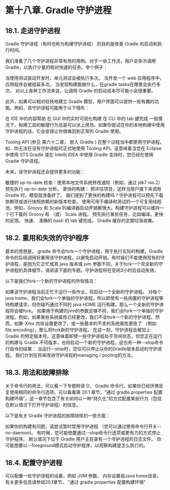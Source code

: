 # **第十八章. Gradle 守护进程**

## **18.1. 走进守护进程**
Gradle 守护进程（有时也称为构建守护进程） 的目的是改善 Gradle 的启动和执行时间。

我们准备了几个守护进程非常有用的用例。对于一些工作流，用户会多次调用 Gradle，以执行少量的相对快速的任务。举个例子：

当使用测试驱动开发时，单元测试会被执行多次。
当开发一个 web 应用程序中，应用程序会被组装多次。
当发现构建能做什么，在gradle tasks在哪里会执行多次。
对以上各种工作流来说，让调用 Gradle 的启动成本尽可能小会很重要。

此外，如果可以相对较快地建立 Gradle 模型，用户界面可以提供一些有趣的功能。例如，该守护进程可能用于以下情形：

在 IDE 中的内容帮助
在 GUI 中的实时可视化构建
在 CLI 中的 tab 键完成
一般情况下，构建工具的敏捷行为总是可以派上用场。如果你尝试在你的本地构建中使用守护进程的话，它会变得让你很难回到正常的 Gradle 使用。

Tooling API (参见 第六十二章， 嵌入 Gradle ) 在整个过程当中都使用守护进程。如，你无法在没有守护进程时正式地使用 Tooling API。这意味着当您在 Eclipse中使用 STS Gradle 或在 Intellij IDEA 中使用 Gradle 支持时，您已经在使用 Gradle 守护进程。

未来，该守护进程还会提供更多的功能：

敏捷的 up-to-date 检查：使用本地文件系统修改通知（例如，通过 jdk7 nio.2）预先执行 up-to-date 分析。
更快的构建： 预评估项目，这样当用户接下来调用 Gradle 时，模型就准备好了。
我们提到了更快的构建吗？守护进程可以预先下载依赖项或进行快照依赖的新版本检查。
使用可用于编译和测试的一个可复用线程池。例如，Groovy 和 Scala 的编译器启动开销都很大。构建守护进程可以维持一个已下载的 Groovy 和 （或） Scala 进程。
预先执行某些任务，比如编译。更快的反馈。
快速、 准确的 bash 的 tab 键完成。
Gradle 缓存的定期垃圾收集。
## **18.2. 重用和失效的守护程序**
基本的思想是， gradle 命令会fork一个守护进程，用于执行实际的构建。Gradle 命令的后续调用将重用该守护进程，以避免启动开销。有时我们不能使用现有的守护进程，是因为它正忙或其 java 版本或 jvm 参数不同。关于fork一个完全新的守护进程的具体细节，请阅读下面的专题。守护进程将在空闲3小时后自动失效。

以下是我们fork一个新的守护进程的所有情况：

如果该守护进程当前正忙于运行一些作业，将启动一个全新的守护进程。
对每个java home，我们会fork一个单独的守护进程。所以即使有一些闲置的守护进程等待构建请求，但你碰巧通过不同的 java HOME 运行构建，那么一个全新的守护进程将会被fork。
如果用于构建的jvm的参数足够不同，我们会fork一个单独的守护进程。例如，如果某些系统属性已经更改，我们不会fork一个新的守护进程。然而，如果-Xmx 内存设置更改了，或一些基本的不变的系统属性更改了 （例如 file.encoding），那么将fork新的守护进程。
在这一刻，守护进程会被加上 Gradle 的特定版本号。这意味着即使一些守护进程处于空闲状态，但您正在运行的构建与 Gradle 不同版本，也将启动一个新的守护进程。这也有一种--stop命令行指令的结果： 当运行--stop时，您仅可以停止以你的Gradle版本启动的守护进程。
我们计划在将来改进守护进程的managing / pooling的方法。

## **18.3. 用法和故障排除**
关于命令行的用法，可以看一下专题附录 D， Gradle 命令行。如果你已经厌倦反复使用相同的命令行选项，可以看看第 20.1 章节，“通过 gradle.properties 配置构建环境”。这一章节包含了有关如何以一种“持久化”的方式配置某些行为（包括在默认情况下打开守护进程）的信息。

以下是有关 Gradle 守护进程的故障排除的一些方面：

如果你的构建有问题，请尝试暂时禁用守护进程 （您可以通过使用命令行开关--no-daemon)。
有时候，您可能想要通过--stop命令行选项或更有力的方式停止守护程序。
默认情况下位于 Gradle 用户主目录有一个守护进程的日志文件。
你可能想要以--foreground模式启动守护程序，以观察构建是怎么执行的。

## **18.4. 配置守护进程**
可以配置一些守护进程的设置，例如 JVM 参数、 内存设置或Java home目录。有关更多信息请参阅20.1章节， “通过 gradle.properties 配置构建环境”

